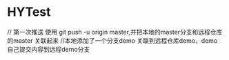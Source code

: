 # HYTest
// 第一次推送 使用 git push -u origin master,并把本地的master分支和远程仓库的master 关联起来
//本地添加了一个分支demo 关联到远程仓库demo，demo 自己提交内容到远程demo分支


